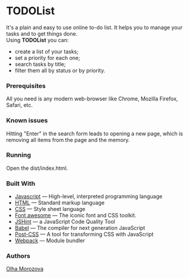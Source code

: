# TODOList

It's a plain and easy to use online to-do list. It helps you to manage your tasks and to get things done. <br>
Using **TODOList** you can:
* create a list of your tasks;
* set a priority for each one;
* search tasks by title;
* filter them all by status or by priority.

### Prerequisites

All you need is any modern web-browser like Chrome, Mozilla Firefox, Safari, etc.

### Known issues 
Hitting "Enter" in the search form leads to opening a new page, which is removing all items from the page and the memory.

### Running
Open the dist/index.html.

### Built With
* [Javascript](https://www.javascript.com/) — High-level, interpreted programming language
* [HTML](https://www.html.com/) — Standard markup language
* [CSS](https://css.com) — Style sheet language
* [Font awesome](http://fontawesome.io/) — The iconic font and CSS toolkit.
* [JSHint](https://jshint.com/) — a JavaScript Code Quality Tool
* [Babel](https://babeljs.io/) — The compiler for next generation JavaScript
* [Post-CSS](https://postcss.org/) — A tool for transforming CSS with JavaScript
* [Webpack](https://webpack.js.org/) — Module bundler

### Authors
[Olha Morozova](https://github.com/o-morozova)